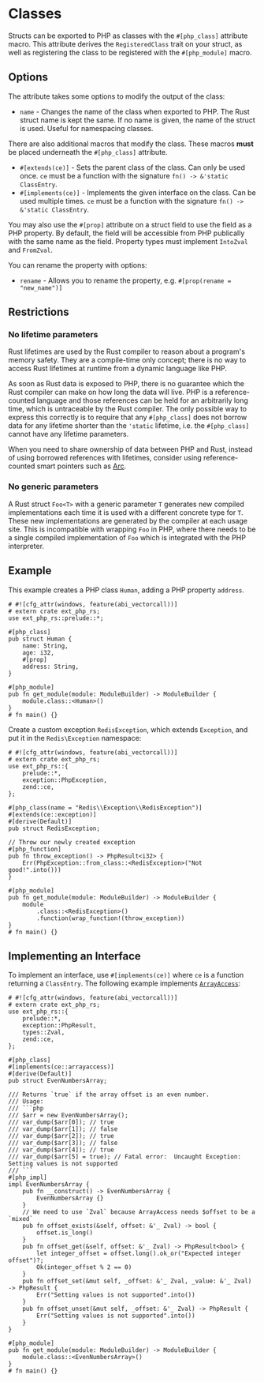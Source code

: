 # Classes

Structs can be exported to PHP as classes with the `#[php_class]` attribute
macro. This attribute derives the `RegisteredClass` trait on your struct, as
well as registering the class to be registered with the `#[php_module]` macro.

## Options

The attribute takes some options to modify the output of the class:

- `name` - Changes the name of the class when exported to PHP. The Rust struct
  name is kept the same. If no name is given, the name of the struct is used.
  Useful for namespacing classes.

There are also additional macros that modify the class. These macros **must** be
placed underneath the `#[php_class]` attribute.

- `#[extends(ce)]` - Sets the parent class of the class. Can only be used once.
  `ce` must be a function with the signature `fn() -> &'static ClassEntry`.
- `#[implements(ce)]` - Implements the given interface on the class. Can be used
  multiple times. `ce` must be a function with the signature
  `fn() -> &'static ClassEntry`.

You may also use the `#[prop]` attribute on a struct field to use the field as a
PHP property. By default, the field will be accessible from PHP publically with
the same name as the field. Property types must implement `IntoZval` and
`FromZval`.

You can rename the property with options:

- `rename` - Allows you to rename the property, e.g.
  `#[prop(rename = "new_name")]`

## Restrictions

### No lifetime parameters

Rust lifetimes are used by the Rust compiler to reason about a program's memory safety.
They are a compile-time only concept;
there is no way to access Rust lifetimes at runtime from a dynamic language like PHP.

As soon as Rust data is exposed to PHP,
there is no guarantee which the Rust compiler can make on how long the data will live.
PHP is a reference-counted language and those references can be held
for an arbitrarily long time, which is untraceable by the Rust compiler.
The only possible way to express this correctly is to require that any `#[php_class]`
does not borrow data for any lifetime shorter than the `'static` lifetime,
i.e. the `#[php_class]` cannot have any lifetime parameters.

When you need to share ownership of data between PHP and Rust,
instead of using borrowed references with lifetimes, consider using
reference-counted smart pointers such as [Arc](https://doc.rust-lang.org/std/sync/struct.Arc.html).

### No generic parameters

A Rust struct `Foo<T>` with a generic parameter `T` generates new compiled implementations
each time it is used with a different concrete type for `T`.
These new implementations are generated by the compiler at each usage site.
This is incompatible with wrapping `Foo` in PHP,
where there needs to be a single compiled implementation of `Foo` which is integrated with the PHP interpreter.

## Example

This example creates a PHP class `Human`, adding a PHP property `address`.

```rust,no_run
# #![cfg_attr(windows, feature(abi_vectorcall))]
# extern crate ext_php_rs;
use ext_php_rs::prelude::*;

#[php_class]
pub struct Human {
    name: String,
    age: i32,
    #[prop]
    address: String,
}

#[php_module]
pub fn get_module(module: ModuleBuilder) -> ModuleBuilder {
    module.class::<Human>()
}
# fn main() {}
```

Create a custom exception `RedisException`, which extends `Exception`, and put
it in the `Redis\Exception` namespace:

```rust,no_run
# #![cfg_attr(windows, feature(abi_vectorcall))]
# extern crate ext_php_rs;
use ext_php_rs::{
    prelude::*,
    exception::PhpException,
    zend::ce,
};

#[php_class(name = "Redis\\Exception\\RedisException")]
#[extends(ce::exception)]
#[derive(Default)]
pub struct RedisException;

// Throw our newly created exception
#[php_function]
pub fn throw_exception() -> PhpResult<i32> {
    Err(PhpException::from_class::<RedisException>("Not good!".into()))
}

#[php_module]
pub fn get_module(module: ModuleBuilder) -> ModuleBuilder {
    module
        .class::<RedisException>()
        .function(wrap_function!(throw_exception))
}
# fn main() {}
```

## Implementing an Interface

To implement an interface, use `#[implements(ce)]` where `ce` is a function returning a `ClassEntry`.
The following example implements [`ArrayAccess`](https://www.php.net/manual/en/class.arrayaccess.php):

```rust,no_run
# #![cfg_attr(windows, feature(abi_vectorcall))]
# extern crate ext_php_rs;
use ext_php_rs::{
    prelude::*,
    exception::PhpResult,
    types::Zval,
    zend::ce,
};

#[php_class]
#[implements(ce::arrayaccess)]
#[derive(Default)]
pub struct EvenNumbersArray;

/// Returns `true` if the array offset is an even number.
/// Usage:
/// ```php
/// $arr = new EvenNumbersArray();
/// var_dump($arr[0]); // true
/// var_dump($arr[1]); // false
/// var_dump($arr[2]); // true
/// var_dump($arr[3]); // false
/// var_dump($arr[4]); // true
/// var_dump($arr[5] = true); // Fatal error:  Uncaught Exception: Setting values is not supported
/// ```
#[php_impl]
impl EvenNumbersArray {
    pub fn __construct() -> EvenNumbersArray {
        EvenNumbersArray {}
    }
    // We need to use `Zval` because ArrayAccess needs $offset to be a `mixed`
    pub fn offset_exists(&self, offset: &'_ Zval) -> bool {
        offset.is_long()
    }
    pub fn offset_get(&self, offset: &'_ Zval) -> PhpResult<bool> {
        let integer_offset = offset.long().ok_or("Expected integer offset")?;
        Ok(integer_offset % 2 == 0)
    }
    pub fn offset_set(&mut self, _offset: &'_ Zval, _value: &'_ Zval) -> PhpResult {
        Err("Setting values is not supported".into())
    }
    pub fn offset_unset(&mut self, _offset: &'_ Zval) -> PhpResult {
        Err("Setting values is not supported".into())
    }
}

#[php_module]
pub fn get_module(module: ModuleBuilder) -> ModuleBuilder {
    module.class::<EvenNumbersArray>()
}
# fn main() {}
```
